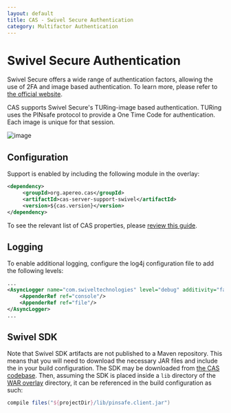 ```yaml
---
layout: default
title: CAS - Swivel Secure Authentication
category: Multifactor Authentication
---
```


# Swivel Secure Authentication

Swivel Secure offers a wide range of authentication factors, allowing the use of 2FA and image based authentication. To learn more, please refer to [the official website](https://swivelsecure.com/).

CAS supports Swivel Secure's TURing-image based authentication. TURing uses the PINsafe protocol to provide a One Time Code for authentication. Each image is unique for that session. 

![image](https://user-images.githubusercontent.com/1205228/27012173-e8e32020-4e98-11e7-935f-c5166f228bd5.png)

## Configuration

Support is enabled by including the following module in the overlay:

```xml
<dependency>
     <groupId>org.apereo.cas</groupId>
     <artifactId>cas-server-support-swivel</artifactId>
     <version>${cas.version}</version>
</dependency>
```

To see the relevant list of CAS properties, please [review this guide](Configuration-Properties.html#swivel-secure).

## Logging

To enable additional logging, configure the log4j configuration file to add the following levels:

```xml
...
<AsyncLogger name="com.swiveltechnologies" level="debug" additivity="false">
    <AppenderRef ref="console"/>
    <AppenderRef ref="file"/>
</AsyncLogger>
...
```

## Swivel SDK

Note that Swivel SDK artifacts are not published to a Maven repository. This means that you will need to download the necessary JAR files and include the in your build configuration. The SDK may be downloaded from [the CAS codebase](https://github.com/apereo/cas/blob/master/support/cas-server-support-swivel/lib/pinsafe.client.jar). Then, assuming the SDK is placed inside a `lib` directory of the [WAR overlay](WAR-Overlay-Installation.html) directory, it can be referenced in the build configuration as such:

```gradle
compile files("${projectDir}/lib/pinsafe.client.jar")
```
